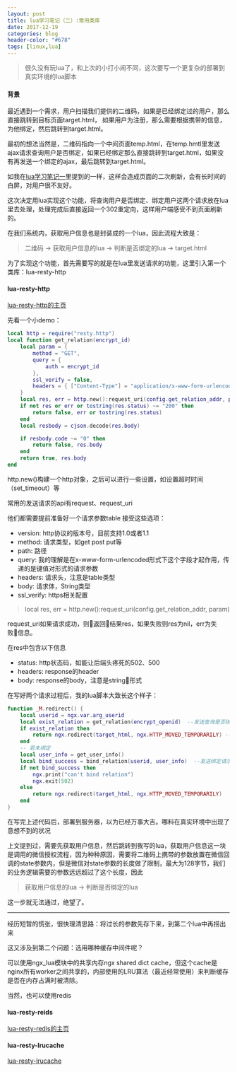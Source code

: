 ```yaml
---
layout: post
title: lua学习笔记（二）:常用类库
date: 2017-12-19
categories: blog
header-color: "#678"
tags: [linux,lua]
---
```


>很久没有玩lua了，和上次的小打小闹不同，这次要写一个更复杂的部署到真实环境的lua脚本

#### 背景

最近遇到一个需求，用户扫描我们提供的二维码，如果是已经绑定过的用户，那么直接跳转到目标页面target.html，
如果用户为注册，那么需要根据携带的信息，为他绑定，然后跳转到target.html。

最初的想法当然是，二维码指向一个中间页面temp.html，在temp.hmtl里发送ajax请求查询用户是否绑定，如果已经绑定那么直接跳转到target.html，如果没有再发送一个绑定的ajax，最后跳转到target.html。

如我在[lua学习笔记一](/blog/2017/02/19/lua-learning-note-1/)里提到的一样，这样会造成页面的二次刷新，会有长时间的白屏，对用户很不友好。

这次决定用lua实现这个功能，将查询用户是否绑定、绑定用户这两个请求放在lua里去处理，处理完成后直接返回一个302重定向，这样用户端感受不到页面刷新的。

在我们系统内，获取用户信息也是封装成的一个lua，因此流程大致是：

>二维码 -> 获取用户信息的lua -> 判断是否绑定的lua -> target.html

为了实现这个功能，首先需要写的就是在lua里发送请求的功能，这里引入第一个类库：lua-resty-http

#### lua-resty-http

[lua-resty-http的主页](https://github.com/pintsized/lua-resty-http)

先看一个小demo：

```lua
local http = require("resty.http")
local function get_relation(encrypt_id)
    local param = {
        method = "GET",
        query = {
            auth = encrypt_id
        },
        ssl_verify = false,
        headers = { ["Content-Type"] = "application/x-www-form-urlencoded" }
    }
    local res, err = http.new():request_uri(config.get_relation_addr, param)
    if not res or err or tostring(res.status) ~= "200" then
        return false, err or tostring(res.status)
    end
    local resbody = cjson.decode(res.body)

    if resbody.code ~= "0" then
        return false, res.body
    end
    return true, res.body
end
```

http.new()构建一个http对象，之后可以进行一些设置，如设置超时时间（set_timeout）等

常用的发送请求的api有request、request_uri

他们都需要提前准备好一个请求参数table
接受这些选项：

* version: http协议的版本号，目前支持1.0或者1.1
* method:  请求类型，如get post put等
* path:    路径
* query:   我的理解是在x-www-form-urlencoded形式下这个字段才起作用，传递的是键值对形式的请求参数
* headers: 请求头，注意是table类型
* body:    请求体，String类型
* ssl_verify: https相关配置

> local res, err = http.new():request_uri(config.get_relation_addr, param)

request_uri如果请求成功，则返回结果res，如果失败则res为nil，err为失败信息。

在res中包含以下信息

* status: http状态码，如能让后端头疼死的502、500
* headers: response的header
* body: response的body，注意是string形式

在写好两个请求过程后，我的lua脚本大致长这个样子：

```lua
function _M.redirect() {
    local userid = ngx.var.arg_userid
    local exist_relation = get_relation(encrypt_openid)  --发送查询是否绑定请求
    if exist_relation then
        return ngx.redirect(target_html, ngx.HTTP_MOVED_TEMPORARILY) -- 302重定向
    end
    -- 若未绑定
    local user_info = get_user_info()
    local bind_success = bind_relation(userid, user_info)  --发送绑定请求
    if not bind_success then
        ngx.print("can't bind relation")
        ngx.exit(502)
    else
        return ngx.redirect(target_html, ngx.HTTP_MOVED_TEMPORARILY)
    end
}
```

在写完上述代码后，部署到服务器，以为已经万事大吉。哪料在真实环境中出现了意想不到的状况

上文提到过，需要先获取用户信息，然后跳转到我写的lua，获取用户信息这一块是调用的微信授权流程，因为种种原因，需要将二维码上携带的参数放置在微信回调的state参数内，但是微信对state参数的长度做了限制，最大为128字节，我们的业务逻辑需要的参数远远超过了这个长度，因此

>获取用户信息的lua -> 判断是否绑定的lua

这一步就无法通过，绝望了。

- - -

经历短暂的慌张，很快理清思路：将过长的参数先存下来，到第二个lua中再捞出来

这又涉及到第二个问题：选用哪种缓存中间件呢？

可以使用ngx_lua模块中的共享内存ngx shared dict cache，但这个cache是nginx所有worker之间共享的，内部使用的LRU算法（最近经常使用）来判断缓存是否在内存占满时被清除。

当然，也可以使用redis

#### lua-resty-reids

[lua-resty-redis的主页](https://github.com/openresty/lua-resty-redis)


#### lua-resty-lrucache

[lua-resty-lrucache](https://github.com/openresty/lua-resty-lrucache)

